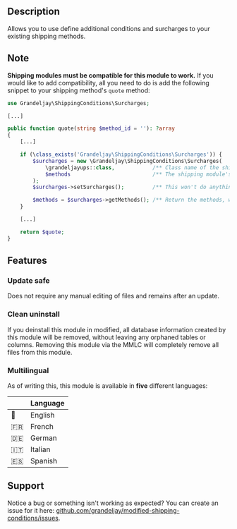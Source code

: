 ## Description

Allows you to use define additional conditions and surcharges to your existing shipping methods.

## Note

**Shipping modules must be compatible for this module to work.** If you would like to add compatibility, all you need to do is add the following snippet to your shipping method's `quote` method:

```php
use Grandeljay\ShippingConditions\Surcharges;

[...]

public function quote(string $method_id = ''): ?array
{
    [...]

    if (\class_exists('Grandeljay\ShippingConditions\Surcharges')) {
        $surcharges = new \Grandeljay\ShippingConditions\Surcharges(
            \grandeljayups::class,            /** Class name of the shipping module */
            $methods                          /** The shipping module's methods */
        );
        $surcharges->setSurcharges();         /** This won't do anything if the module is disabled */

        $methods = $surcharges->getMethods(); /** Return the methods, with added surcharges */
    }

    [...]

    return $quote;
}
```

## Features

### Update safe

Does not require any manual editing of files and remains after an update.

### Clean uninstall

If you deinstall this module in modified, all database information created by this module will be removed, without leaving any orphaned tables or columns. Removing this module via the MMLC will completely remove all files from this module.

### Multilingual

As of writing this, this module is available in **five** different languages:

|     | Language |
| --- | -------- |
| 🏴󠁧󠁢󠁥󠁮󠁧󠁿  | English  |
| 🇫🇷  | French   |
| 🇩🇪  | German   |
| 🇮🇹  | Italian  |
| 🇪🇸  | Spanish  |

## Support

Notice a bug or something isn't working as expected? You can create an issue for it here: [github.com/grandeljay/modified-shipping-conditions/issues](https://github.com/grandeljay/modified-shipping-conditions/issues/new/choose).

